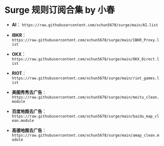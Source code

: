 # Surge 规则订阅合集 by 小春

- **AI**：
  `https://raw.githubusercontent.com/xchun5678/surge/main/AI.list`

- **IBKR**：
  `https://raw.githubusercontent.com/xchun5678/surge/main/IBKR_Proxy.list`

- **OKX**：
  `https://raw.githubusercontent.com/xchun5678/surge/main/OKX_Direct.list`

- **RIOT**：
  `https://raw.githubusercontent.com/xchun5678/surge/main/riot_games.list`

- **美图秀秀去广告**：
  `https://raw.githubusercontent.com/xchun5678/surge/main/meitu_clean.module`

- **百度地图去广告**：
  `https://raw.githubusercontent.com/xchun5678/surge/main/baidu_map_clean.module`

- **高德地图去广告**：
  `https://raw.githubusercontent.com/xchun5678/surge/main/amap_clean.module`
